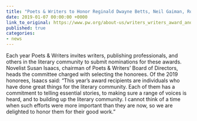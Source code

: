 ```yaml
---
title: "Poets & Writers to Honor Reginald Dwayne Betts, Neil Gaiman, Roxana Robinson"
date: 2019-01-07 00:00:00 +0000
link_to_original: https://www.pw.org/about-us/writers_writers_award_and_editors_award
published: true
categories:
- news
---
```

Each year Poets & Writers invites writers, publishing professionals, and others in the literary community to submit nominations for these awards. Novelist Susan Isaacs, chairman of Poets & Writers’ Board of Directors, heads the committee charged with selecting the honorees. Of the 2019 honorees, Isaacs said: “This year’s award recipients are individuals who have done great things for the literary community. Each of them has a commitment to telling essential stories, to making sure a range of voices is heard, and to building up the literary community. I cannot think of a time when such efforts were more important than they are now, so we are delighted to honor them for their good work.”